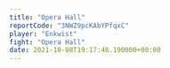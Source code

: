 ```yaml
---
title: "Opera Hall"
reportCode: "3NWZ9pcKAbYPfqxC"
player: "Enkwist"
fight: "Opera Hall"
date: 2021-10-08T19:17:48.190000+00:00
---
```

